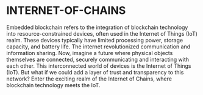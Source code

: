 # INTERNET-OF-CHAINS
Embedded blockchain refers to the integration of blockchain technology into resource-constrained devices, often used in the Internet of Things (IoT) realm. These devices typically have limited processing power, storage capacity, and battery life.
The internet revolutionized communication and information sharing. Now, imagine a future where physical objects themselves are connected, securely communicating and interacting with each other. This interconnected world of devices is the Internet of Things (IoT). But what if we could add a layer of trust and transparency to this network? Enter the exciting realm of the Internet of Chains, where blockchain technology meets the IoT.

